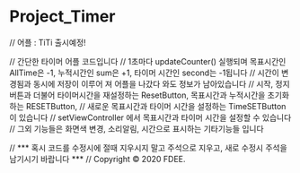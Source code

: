 # Project_Timer

// 어플 : TiTi 출시예정!

//  간단한 타이머 어플 코드입니다
//  1초마다 updateCounter() 실행되며 목표시간인 AllTime은 -1, 누적시간인 sum은 +1, 타이머 시간인 second는 -1됩니다
//  시간이 변경됨과 동시에 저장이 이루어 져 어플을 나갔다 와도 정보가 남아있습니다
//  시작, 정지 버튼과 더불어 타이머시간을 재설정하는 ResetButton, 목표시간과 누적시간을 초기화하는 RESETButton,
//  새로운 목표시간과 타이머 시간을 설정하는 TimeSETButton 이 있습니다
//  setViewController 에서 목표시간과 타이머 시간을 설정할 수 있습니다
//  그외 기능들은 화면색 변경, 소리알림, 시간으로 표시하는 기타기능들 입니다

//  *** 혹시 코드를 수정시에 절때 지우시지 말고 주석으로 지우고, 새로 수정시 주석을 남기시기 바랍니다 ***
//  Copyright © 2020 FDEE.
